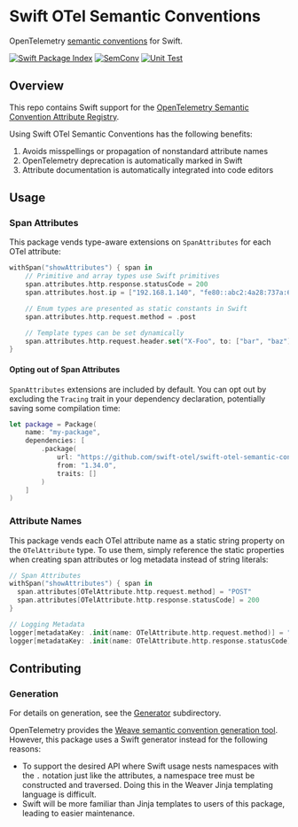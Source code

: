 # Swift OTel Semantic Conventions

OpenTelemetry [semantic conventions](https://opentelemetry.io/docs/specs/semconv/) for Swift.

[![Swift Package Index](https://img.shields.io/endpoint?url=https%3A%2F%2Fswiftpackageindex.com%2Fapi%2Fpackages%2Fswift-otel%2Fswift-otel-semantic-conventions%2Fbadge%3Ftype%3Dswift-versions)](https://swiftpackageindex.com/swift-otel/swift-otel-semantic-conventions)
[![SemConv][semconv-badge]][semconv-url]
[![Unit Test](https://github.com/swift-otel/swift-otel-semantic-conventions/actions/workflows/unit-test.yaml/badge.svg)](https://github.com/swift-otel/swift-otel-semantic-conventions/actions/workflows/unit-test.yaml)

## Overview

This repo contains Swift support for the [OpenTelemetry Semantic Convention Attribute Registry](https://opentelemetry.io/docs/specs/semconv/attributes-registry/).

Using Swift OTel Semantic Conventions has the following benefits:

1. Avoids misspellings or propagation of nonstandard attribute names
2. OpenTelemetry deprecation is automatically marked in Swift
3. Attribute documentation is automatically integrated into code editors

## Usage

### Span Attributes

This package vends type-aware extensions on `SpanAttributes` for each OTel attribute:

```swift
withSpan("showAttributes") { span in
    // Primitive and array types use Swift primitives
    span.attributes.http.response.statusCode = 200
    span.attributes.host.ip = ["192.168.1.140", "fe80::abc2:4a28:737a:609e"]

    // Enum types are presented as static constants in Swift
    span.attributes.http.request.method = .post

    // Template types can be set dynamically
    span.attributes.http.request.header.set("X-Foo", to: ["bar", "baz"])
}
```

#### Opting out of Span Attributes

`SpanAttributes` extensions are included by default. You can opt out by excluding the `Tracing` trait
in your dependency declaration, potentially saving some compilation time:

```swift
let package = Package(
    name: "my-package",
    dependencies: [
        .package(
            url: "https://github.com/swift-otel/swift-otel-semantic-conventions.git",
            from: "1.34.0",
            traits: []
        )
    ]
)
```

### Attribute Names

This package vends each OTel attribute name as a static string property on the `OTelAttribute` type. To use them, simply reference the static properties when creating span attributes or log metadata instead of string literals:

```swift
// Span Attributes
withSpan("showAttributes") { span in
  span.attributes[OTelAttribute.http.request.method] = "POST"
  span.attributes[OTelAttribute.http.response.statusCode] = 200
}

// Logging Metadata
logger[metadataKey: .init(name: OTelAttribute.http.request.method)] = "POST"
logger[metadataKey: .init(name: OTelAttribute.http.response.statusCode)] = "200"
```

## Contributing

### Generation

For details on generation, see the [Generator](./Generator) subdirectory.

OpenTelemetry provides the [Weave semantic convention generation tool](https://github.com/open-telemetry/weaver/blob/main/crates/weaver_forge/README.md).
However, this package uses a Swift generator instead for the following reasons:

- To support the desired API where Swift usage nests namespaces with the `.` notation just like the attributes, a namespace tree must be constructed and traversed. Doing this in the Weaver Jinja templating language is difficult.
- Swift will be more familiar than Jinja templates to users of this package, leading to easier maintenance.

[semconv-badge]: https://img.shields.io/badge/semconv-1.34.0-blue.svg
[semconv-url]: https://github.com/open-telemetry/semantic-conventions.git
